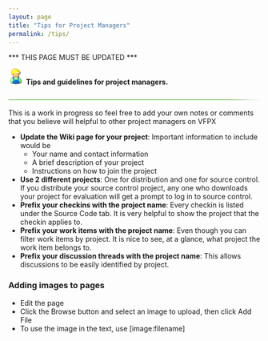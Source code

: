 ```yaml
---
layout: page
title: "Tips for Project Managers"
permalink: /tips/
---
```


*** THIS PAGE MUST BE UPDATED ***  

**![worker.png](worker.png) Tips and guidelines for project managers.**  

![](hr-g.png)  

This is a work in progress so feel free to add your own notes or comments that you believe will helpful to other project managers on VFPX

*   **Update the Wiki page for your project**: Important information to include would be
    *   Your name and contact information
    *   A brief description of your project
    *   Instructions on how to join the project
*   **Use 2 different projects**: One for distribution and one for source control. If you distribute your source control project, any one who downloads your project for evaluation will get a prompt to log in to source control.
*   **Prefix your checkins with the project name**: Every checkin is listed under the Source Code tab. It is very helpful to show the project that the checkin applies to.
*   **Prefix your work items with the project name**: Even though you can filter work items by project. It is nice to see, at a glance, what project the work item belongs to.
*   **Prefix your discussion threads with the project name**: This allows discussions to be easily identified by project.

### Adding images to pages

*   Edit the page
*   Click the Browse button and select an image to upload, then click Add File
*   To use the image in the text, use [image:filename]
